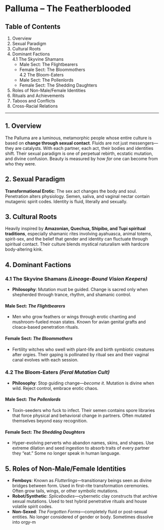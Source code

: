 # Palluma – The Featherblooded

## Table of Contents

1. Overview
2. Sexual Paradigm
3. Cultural Roots
4. Dominant Factions  
   4.1 The Skyvine Shamans  
    - Male Sect: The Flightbearers  
    - Female Sect: The Bloommothers  
   4.2 The Bloom-Eaters  
    - Male Sect: The Pollenlords  
    - Female Sect: The Shedding Daughters
5. Roles of Non-Male/Female Identities
6. Rituals and Achievements
7. Taboos and Conflicts
8. Cross-Racial Relations

---

## 1. Overview

The Palluma are a luminous, metamorphic people whose entire culture is based on **change through sexual contact**. Fluids are not just messengers—they are catalysts. With each partner, each act, their bodies and identities shift. Their sexual paradigm is one of perpetual rebirth, ecstatic mutation, and divine confusion. Beauty is measured by how _far_ one can become from who they were.

## 2. Sexual Paradigm

**Transformational Erotic**: The sex act changes the body and soul. Penetration alters physiology. Semen, saliva, and vaginal nectar contain mutagenic spirit codes. Identity is fluid, literally and sexually.

## 3. Cultural Roots

Heavily inspired by **Amazonian, Quechua, Shipibo, and Tupi spiritual traditions**, especially shamanic rites involving ayahuasca, animal totems, spirit-sex, and the belief that gender and identity can fluctuate through spiritual contact. Their culture blends mystical naturalism with hardcore body-altering kink.

## 4. Dominant Factions

### 4.1 The Skyvine Shamans _(Lineage-Bound Vision Keepers)_

- **Philosophy**: Mutation must be guided. Change is sacred only when shepherded through trance, rhythm, and shamanic control.

#### Male Sect: _The Flightbearers_

- Men who grow feathers or wings through erotic chanting and mushroom-fueled moan states. Known for avian genital grafts and cloaca-based penetration rituals.

#### Female Sect: _The Bloommothers_

- Fertility witches who swell with plant-life and birth symbiotic creatures after orgies. Their gaping is pollinated by ritual sex and their vaginal canal evolves with each session.

### 4.2 The Bloom-Eaters _(Feral Mutation Cult)_

- **Philosophy**: Stop guiding change—_become it_. Mutation is divine when wild. Reject control, embrace erotic chaos.

#### Male Sect: _The Pollenlords_

- Toxin-seeders who fuck to infect. Their semen contains spore libraries that force physical and behavioral change in partners. Often mutated themselves beyond easy recognition.

#### Female Sect: _The Shedding Daughters_

- Hyper-evolving perverts who abandon names, skins, and shapes. Use extreme dilation and seed ingestion to absorb traits of every partner they “eat.” Some no longer speak in human language.

## 5. Roles of Non-Male/Female Identities

- **Femboys**: Known as _Flutterlings_—transitionary beings seen as divine bridges between form. Used in first-rite transformation ceremonies. Often grow tails, wings, or other symbolic mutations.
- **Robot/Synthetic**: _Splicebodies_—cybernetic clay constructs that archive sexual mutations. Used to test hybrid penetrative rituals and house volatile spirit codes.
- **Non-Sexed**: _The Forgotten Forms_—completely fluid or post-sexual entities. No longer considered of gender or body. Sometimes dissolve into orgy-m
